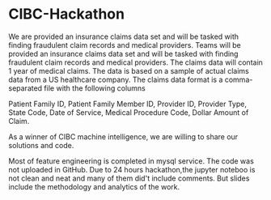 # CIBC-Hackathon

We are provided an insurance claims data set and will be tasked with finding fraudulent claim records and medical providers. 
Teams will be provided an insurance claims data set and will be tasked with finding fraudulent claim records and medical providers.  The claims data will contain 1 year of medical claims.  The data is based on a sample of actual claims data from a US healthcare company.
The claims data format is a comma-separated file with the following columns

Patient Family ID,
Patient Family Member ID,
Provider ID,
Provider Type,
State Code,
Date of Service,
Medical Procedure Code,
Dollar Amount of Claim.

As a winner of CIBC machine intelligence, we are willing to share our solutions and code.

Most of feature engineering is completed in mysql service. The code was not uploaded in GitHub. Due to 24 hours hackathon,the jupyter noteboo is not clean and neat and many of them did't include comments. But slides include the methodology and analytics of the work.
